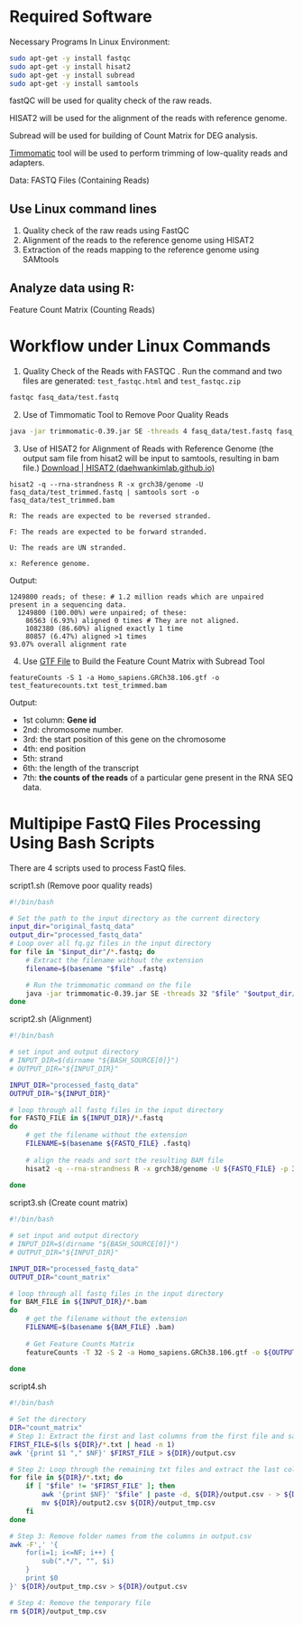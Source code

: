 

# Required Software

Necessary Programs In Linux Environment:

```bash
sudo apt-get -y install fastqc		
sudo apt-get -y	install	hisat2		
sudo apt-get -y install	subread		
sudo apt-get -y install	samtools	
```

fastQC will be used for quality check of the raw reads.

HISAT2 will be used for the alignment of the reads with reference genome.

Subread will be used for building of Count Matrix for DEG analysis.

[Timmomatic](http://www.usadellab.org/cms/?page=trimmomatic) tool will be used to perform trimming of low-quality reads and adapters.

Data: FASTQ Files (Containing Reads)

## Use Linux command lines

1. Quality check of the raw reads using FastQC
2. Alignment of the reads to the reference genome using HISAT2
3. Extraction of the reads mapping to the reference genome using SAMtools

## Analyze data using R:

Feature Count Matrix (Counting Reads) 

# Workflow under Linux Commands

1. Quality Check of the Reads with FASTQC . Run the command and two files are generated: `test_fastqc.html` and `test_fastqc.zip`

```bash
fastqc fasq_data/test.fastq
```

2. Use of Timmomatic Tool to Remove Poor Quality Reads

```bash
java -jar trimmomatic-0.39.jar SE -threads 4 fasq_data/test.fastq fasq_data/test_trimmed.fastq TRAILING:10 -phred33
```

3. Use of HISAT2 for Alignment of Reads with Reference Genome (the output sam file from hisat2 will be input to samtools, resulting in bam file.) [Download | HISAT2 (daehwankimlab.github.io)](https://daehwankimlab.github.io/hisat2/download/)

```
hisat2 -q --rna-strandness R -x grch38/genome -U fasq_data/test_trimmed.fastq | samtools sort -o fasq_data/test_trimmed.bam
```

`R: The reads are expected to be reversed stranded.`

`F: The reads are expected to be forward stranded.`

`U: The reads are UN stranded.`

`x: Reference genome.`

Output:

```
1249800 reads; of these: # 1.2 million reads which are unpaired present in a sequencing data.
  1249800 (100.00%) were unpaired; of these:
    86563 (6.93%) aligned 0 times # They are not aligned.
    1082380 (86.60%) aligned exactly 1 time
    80857 (6.47%) aligned >1 times
93.07% overall alignment rate
```

4. Use [GTF File](https://ftp.ensembl.org/pub/release-106/gtf/homo_sapiens/Homo_sapiens.GRCh38.106.gtf.gz) to Build the Feature Count Matrix with Subread Tool

```
featureCounts -S 1 -a Homo_sapiens.GRCh38.106.gtf -o test_featurecounts.txt test_trimmed.bam
```

Output:

- 1st column: **Gene id**
- 2nd: chromosome number.
- 3rd: the start position of this gene on the chromosome
- 4th:  end position
- 5th: strand
- 6th: the length of the transcript
- 7th: **the counts of the reads** of a particular gene present in the RNA SEQ data.

# Multipipe FastQ Files Processing Using Bash Scripts

There are 4 scripts used to process FastQ files.

script1.sh (Remove poor quality reads)

```bash
#!/bin/bash

# Set the path to the input directory as the current directory
input_dir="original_fastq_data"
output_dir="processed_fastq_data"
# Loop over all fq.gz files in the input directory
for file in "$input_dir"/*.fastq; do
    # Extract the filename without the extension
    filename=$(basename "$file" .fastq)

    # Run the trimmomatic command on the file
    java -jar trimmomatic-0.39.jar SE -threads 32 "$file" "$output_dir/$filename"_trimmed.fastq TRAILING:10 -phred33 
done
```

script2.sh (Alignment)

```bash
#!/bin/bash

# set input and output directory
# INPUT_DIR=$(dirname "${BASH_SOURCE[0]}")
# OUTPUT_DIR="${INPUT_DIR}"

INPUT_DIR="processed_fastq_data"
OUTPUT_DIR="${INPUT_DIR}"

# loop through all fastq files in the input directory
for FASTQ_FILE in ${INPUT_DIR}/*.fastq
do
    # get the filename without the extension
    FILENAME=$(basename ${FASTQ_FILE} .fastq)
    
    # align the reads and sort the resulting BAM file
    hisat2 -q --rna-strandness R -x grch38/genome -U ${FASTQ_FILE} -p 32 | samtools sort -o ${OUTPUT_DIR}/${FILENAME}.bam
    
done

```

script3.sh (Create count matrix)

```bash
#!/bin/bash

# set input and output directory
# INPUT_DIR=$(dirname "${BASH_SOURCE[0]}")
# OUTPUT_DIR="${INPUT_DIR}"

INPUT_DIR="processed_fastq_data"
OUTPUT_DIR="count_matrix"

# loop through all fastq files in the input directory
for BAM_FILE in ${INPUT_DIR}/*.bam
do
    # get the filename without the extension
    FILENAME=$(basename ${BAM_FILE} .bam)
    
    # Get Feature Counts Matrix
    featureCounts -T 32 -S 2 -a Homo_sapiens.GRCh38.106.gtf -o ${OUTPUT_DIR}/${FILENAME}.txt ${BAM_FILE}
    
done

```

script4.sh

```bash
#!/bin/bash

# Set the directory
DIR="count_matrix"
# Step 1: Extract the first and last columns from the first file and save to output.csv
FIRST_FILE=$(ls ${DIR}/*.txt | head -n 1)
awk '{print $1 "," $NF}' $FIRST_FILE > ${DIR}/output.csv

# Step 2: Loop through the remaining txt files and extract the last column, adding it to output.csv
for file in ${DIR}/*.txt; do
    if [ "$file" != "$FIRST_FILE" ]; then
        awk '{print $NF}' "$file" | paste -d, ${DIR}/output.csv - > ${DIR}/output2.csv
        mv ${DIR}/output2.csv ${DIR}/output_tmp.csv
    fi
done

# Step 3: Remove folder names from the columns in output.csv
awk -F',' '{
    for(i=1; i<=NF; i++) {
        sub(".*/", "", $i)
    }
    print $0
}' ${DIR}/output_tmp.csv > ${DIR}/output.csv

# Step 4: Remove the temporary file
rm ${DIR}/output_tmp.csv
```

